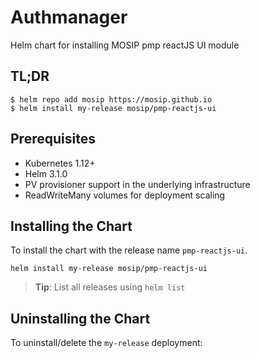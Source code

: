 # Authmanager

Helm chart for installing MOSIP pmp reactJS UI module

## TL;DR

```console
$ helm repo add mosip https://mosip.github.io
$ helm install my-release mosip/pmp-reactjs-ui
```

## Prerequisites

- Kubernetes 1.12+
- Helm 3.1.0
- PV provisioner support in the underlying infrastructure
- ReadWriteMany volumes for deployment scaling

## Installing the Chart

To install the chart with the release name `pmp-reactjs-ui`.

```console
helm install my-release mosip/pmp-reactjs-ui
```

> **Tip**: List all releases using `helm list`

## Uninstalling the Chart

To uninstall/delete the `my-release` deployment:


